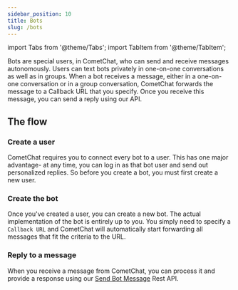 ```yaml
---
sidebar_position: 10
title: Bots
slug: /bots
---
```


import Tabs from '@theme/Tabs';
import TabItem from '@theme/TabItem';

Bots are special users, in CometChat, who can send and receive messages autonomously. Users can text bots privately in one-on-one conversations as well as in groups. When a bot receives a message, either in a one-on-one conversation or in a group conversation, CometChat forwards the message to a Callback URL that you specify. Once you receive this message, you can send a reply using our API.


## The flow



### Create a user
CometChat requires you to connect every bot to a user. This has one major advantage- at any time, you can log in as that bot user and send out personalized replies. So before you create a bot, you must first create a new user.



### Create the bot
Once you've created a user, you can create a new bot. The actual implementation of the bot is entirely up to you. You simply need to specify a `Callback URL` and CometChat will automatically start forwarding all messages that fit the criteria to the URL.



### Reply to a message
When you receive a message from CometChat, you can process it and provide a response using our [Send Bot Message](https://api-explorer.cometchat.com/reference/sends-bot-message) Rest API.
